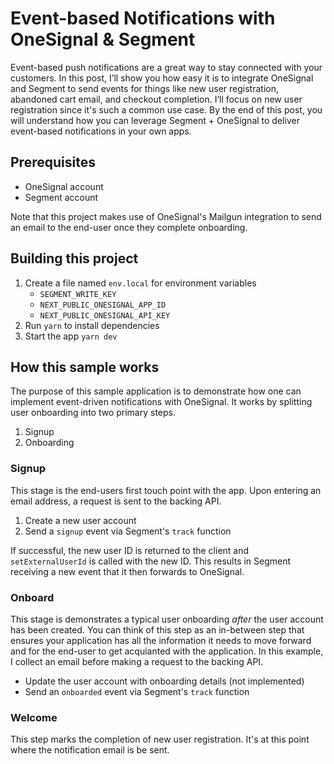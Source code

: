 # Event-based Notifications with OneSignal & Segment

Event-based push notifications are a great way to stay connected with your customers. In this post, I’ll show you how easy it is to integrate OneSignal and Segment to send events for things like new user registration, abandoned cart email, and checkout completion. I’ll focus on new user registration since it's such a common use case. By the end of this post, you will understand how you can leverage Segment + OneSignal to deliver event-based notifications in your own apps. 

## Prerequisites
* OneSignal account
* Segment account

Note that this project makes use of OneSignal's Mailgun integration to send an email to the end-user once they complete onboarding.

## Building this project

1. Create a file named `env.local` for environment variables
    * `SEGMENT_WRITE_KEY`
    * `NEXT_PUBLIC_ONESIGNAL_APP_ID`
    * `NEXT_PUBLIC_ONESIGNAL_API_KEY`
2. Run `yarn` to install dependencies
3. Start the app `yarn dev`

## How this sample works

The purpose of this sample application is to demonstrate how one can implement event-driven notifications with OneSignal. It works by splitting user onboarding into two primary steps.

1. Signup
2. Onboarding

### Signup

This stage is the end-users first touch point with the app. Upon entering an email address, a request is sent to the backing API.
1. Create a new user account
2. Send a `signup` event via Segment's `track` function

If successful, the new user ID is returned to the client and `setExternalUserId` is called with the new ID. This results in Segment receiving a new event that it then forwards to OneSignal.

### Onboard

This stage is demonstrates a typical user onboarding _after_ the user account has been created. You can think of this step as an in-between step that ensures your application has all the information it needs to move forward and for the end-user to get acquianted with the application. In this example, I collect an email before making a request to the backing API.
* Update the user account with onboarding details (not implemented)
* Send an `onboarded` event via Segment's `track` function

### Welcome

This step marks the completion of new user registration. It's at this point where the notification email is be sent.
